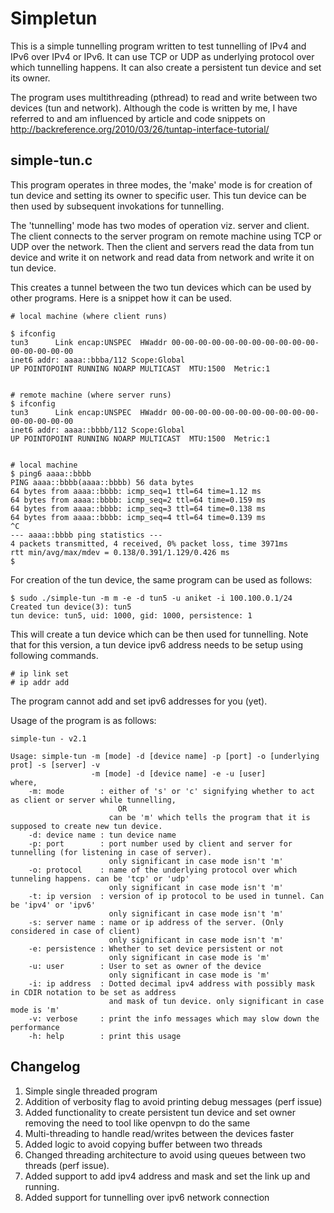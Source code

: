 Simpletun
=========

This is a simple tunnelling program written to test tunnelling of IPv4 and IPv6 over IPv4 or IPv6. It can use TCP or UDP as underlying protocol over which tunnelling happens.
It can also create a persistent tun device and set its owner.

The program uses multithreading (pthread) to read and write between two devices (tun and network).
Although the code is written by me, I have referred to and am influenced by article and code snippets on http://backreference.org/2010/03/26/tuntap-interface-tutorial/ 


simple-tun.c
-------------


This program operates in three modes, the 'make' mode is for creation of tun device and setting its owner
to specific user. This tun device can be then used by subsequent invokations for tunnelling.

The 'tunnelling' mode has two modes of operation viz. server and client. The client connects to the 
server program on remote machine using TCP or UDP over the network. Then the client and servers read 
the data from tun device and write it on network and read data from network and write it on tun device. 

This creates a tunnel between the two tun devices which can be used by other programs. Here is a 
snippet how it can be used.

	# local machine (where client runs)

	$ ifconfig
	tun3      Link encap:UNSPEC  HWaddr 00-00-00-00-00-00-00-00-00-00-00-00-00-00-00-00  
	inet6 addr: aaaa::bbba/112 Scope:Global
	UP POINTOPOINT RUNNING NOARP MULTICAST  MTU:1500  Metric:1


	# remote machine (where server runs)
	$ ifconfig 
	tun3      Link encap:UNSPEC  HWaddr 00-00-00-00-00-00-00-00-00-00-00-00-00-00-00-00  
	inet6 addr: aaaa::bbbb/112 Scope:Global
	UP POINTOPOINT RUNNING NOARP MULTICAST  MTU:1500  Metric:1


	# local machine
	$ ping6 aaaa::bbbb
	PING aaaa::bbbb(aaaa::bbbb) 56 data bytes
	64 bytes from aaaa::bbbb: icmp_seq=1 ttl=64 time=1.12 ms
	64 bytes from aaaa::bbbb: icmp_seq=2 ttl=64 time=0.159 ms
	64 bytes from aaaa::bbbb: icmp_seq=3 ttl=64 time=0.138 ms
	64 bytes from aaaa::bbbb: icmp_seq=4 ttl=64 time=0.139 ms
	^C
	--- aaaa::bbbb ping statistics ---
	4 packets transmitted, 4 received, 0% packet loss, time 3971ms
	rtt min/avg/max/mdev = 0.138/0.391/1.129/0.426 ms
	$ 


For creation of the tun device, the same program can be used as follows:

	$ sudo ./simple-tun -m m -e -d tun5 -u aniket -i 100.100.0.1/24
	Created tun device(3): tun5
	tun device: tun5, uid: 1000, gid: 1000, persistence: 1

This will create a tun device which can be then used for tunnelling.
Note that for this version, a tun device ipv6 address needs to be setup using following commands. 

	# ip link set
	# ip addr add

The program cannot add and set ipv6 addresses for you (yet).

Usage of the program is as follows:

	simple-tun - v2.1

	Usage: simple-tun -m [mode] -d [device name] -p [port] -o [underlying prot] -s [server] -v 
					  -m [mode] -d [device name] -e -u [user]
	where,
		-m: mode        : either of 's' or 'c' signifying whether to act as client or server while tunnelling,
							OR
						  can be 'm' which tells the program that it is supposed to create new tun device.
		-d: device name : tun device name
		-p: port        : port number used by client and server for tunnelling (for listening in case of server).
						  only significant in case mode isn't 'm'
		-o: protocol    : name of the underlying protocol over which tunneling happens. can be 'tcp' or 'udp'
						  only significant in case mode isn't 'm'
		-t: ip version	: version of ip protocol to be used in tunnel. Can be 'ipv4' or 'ipv6'
						  only significant in case mode isn't 'm'
		-s: server name : name or ip address of the server. (Only considered in case of client)
						  only significant in case mode isn't 'm'
		-e: persistence : Whether to set device persistent or not
						  only significant in case mode is 'm'
		-u: user        : User to set as owner of the device
						  only significant in case mode is 'm'
		-i: ip address  : Dotted decimal ipv4 address with possibly mask in CDIR notation to be set as address
						  and mask of tun device. only significant in case mode is 'm'
		-v: verbose     : print the info messages which may slow down the performance
		-h: help        : print this usage

Changelog
---------

1. Simple single threaded program
2. Addition of verbosity flag to avoid printing debug messages (perf issue)
3. Added functionality to create persistent tun device and set owner removing the need to tool like openvpn to do the same
4. Multi-threading to handle read/writes between the devices faster
5. Added logic to avoid copying buffer between two threads
6. Changed threading architecture to avoid using queues between two threads (perf issue).
7. Added support to add ipv4 address and mask and set the link up and running.
8. Added support for tunnelling over ipv6 network connection
